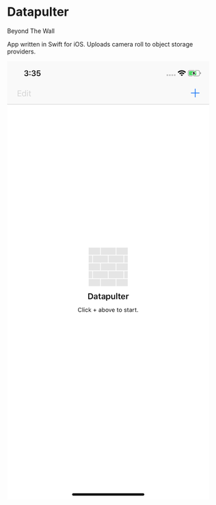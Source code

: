 # Datapulter
Beyond The Wall

App written in Swift for iOS. Uploads camera roll to object storage providers.

![alt text](https://raw.githubusercontent.com/crachel/Datapulter/master/0x0ss-P3.jpg)
